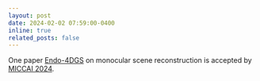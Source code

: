 ```yaml
---
layout: post
date: 2024-02-02 07:59:00-0400
inline: true
related_posts: false
---
```


One paper [Endo-4DGS](https://arxiv.org/abs/2401.16416) on monocular scene reconstruction is accepted by [MICCAI 2024](https://conferences.miccai.org/2024/en/).
